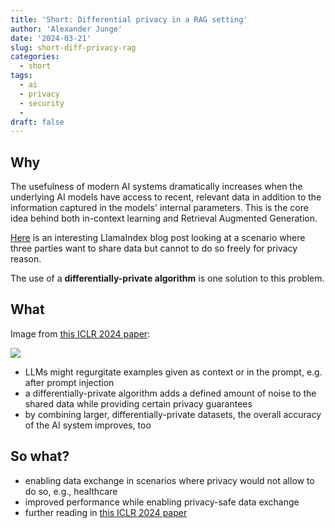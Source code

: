 ```yaml
---
title: 'Short: Differential privacy in a RAG setting'
author: 'Alexander Junge'
date: '2024-03-21'
slug: short-diff-privacy-rag
categories:
  - short
tags:
  - ai
  - privacy
  - security
  - 
draft: false
---
```


## Why

The usefulness of modern AI systems dramatically increases when the underlying AI models have
access to recent, relevant data in addition to the information captured in the models' internal parameters.
This is the core idea behind both in-context learning and Retrieval Augmented Generation.

[Here](https://www.llamaindex.ai/blog/retrieving-privacy-safe-documents-over-a-network) is an interesting LlamaIndex blog post looking at a scenario where
three parties want to share data but cannot to do so freely for privacy reason.

The use of a **differentially-private algorithm** is one solution to this problem.

## What

Image from [this ICLR 2024 paper](https://arxiv.org/abs/2309.11765):

![](/posts/2024-03-21/short-diff-privacy-rag.png)

- LLMs might regurgitate examples given as context or in the prompt, e.g. after prompt injection
- a differentially-private algorithm adds a defined amount of noise to the shared data while providing certain privacy guarantees
- by combining larger, differentially-private datasets, the overall accuracy of the AI system improves, too

## So what?

- enabling data exchange in scenarios where privacy would not allow to do so, e.g., healthcare
- improved performance while enabling privacy-safe data exchange
- further reading in [this ICLR 2024 paper](https://arxiv.org/abs/2309.11765)